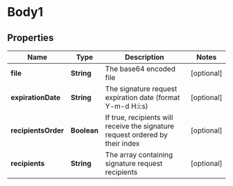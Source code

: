 # Body1

## Properties
Name | Type | Description | Notes
------------ | ------------- | ------------- | -------------
**file** | **String** | The base64 encoded file |  [optional]
**expirationDate** | **String** | The signature request expiration date (format Y-m-d H:i:s) |  [optional]
**recipientsOrder** | **Boolean** | If true, recipients will receive the signature request ordered by their index |  [optional]
**recipients** | **String** |  The array containing signature request recipients |  [optional]
